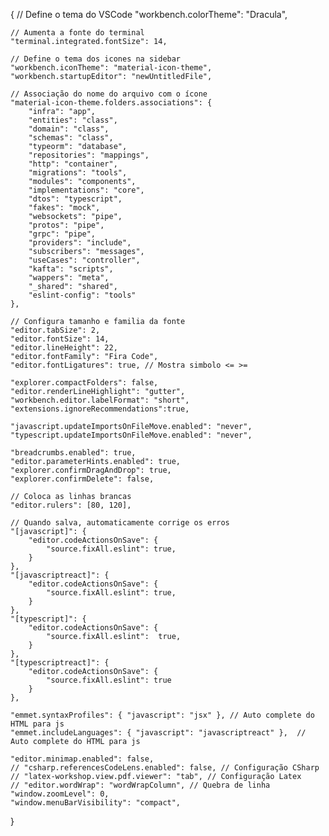 { 
    // Define o tema do VSCode 
    "workbench.colorTheme": "Dracula",

    // Aumenta a fonte do terminal
    "terminal.integrated.fontSize": 14,
    
    // Define o tema dos icones na sidebar
    "workbench.iconTheme": "material-icon-theme",
    "workbench.startupEditor": "newUntitledFile",
    
    // Associação do nome do arquivo com o ícone
    "material-icon-theme.folders.associations": {
        "infra": "app",
        "entities": "class",
        "domain": "class",
        "schemas": "class",
        "typeorm": "database",
        "repositories": "mappings",
        "http": "container",
        "migrations": "tools",
        "modules": "components",
        "implementations": "core",
        "dtos": "typescript",
        "fakes": "mock",
        "websockets": "pipe",
        "protos": "pipe",
        "grpc": "pipe",
        "providers": "include",
        "subscribers": "messages",
        "useCases": "controller",
        "kafta": "scripts",
        "wappers": "meta",
        "_shared": "shared",
        "eslint-config": "tools"
    },
    
    // Configura tamanho e familia da fonte
    "editor.tabSize": 2,
    "editor.fontSize": 14,
    "editor.lineHeight": 22,
    "editor.fontFamily": "Fira Code",
    "editor.fontLigatures": true, // Mostra simbolo <= >=
    
    "explorer.compactFolders": false,
    "editor.renderLineHighlight": "gutter",
    "workbench.editor.labelFormat": "short",
    "extensions.ignoreRecommendations":true,
    
    "javascript.updateImportsOnFileMove.enabled": "never",
    "typescript.updateImportsOnFileMove.enabled": "never",
    
    "breadcrumbs.enabled": true,
    "editor.parameterHints.enabled": true,
    "explorer.confirmDragAndDrop": true,
    "explorer.confirmDelete": false,
    
    // Coloca as linhas brancas
    "editor.rulers": [80, 120], 
    
    // Quando salva, automaticamente corrige os erros
    "[javascript]": {
        "editor.codeActionsOnSave": {
            "source.fixAll.eslint": true,
        }
    },
    "[javascriptreact]": {
        "editor.codeActionsOnSave": {
            "source.fixAll.eslint": true,
        }
    },
    "[typescript]": {
        "editor.codeActionsOnSave": {
            "source.fixAll.eslint":  true,
        }
    },
    "[typescriptreact]": {
        "editor.codeActionsOnSave": {
            "source.fixAll.eslint": true
        }
    },
    
    "emmet.syntaxProfiles": { "javascript": "jsx" }, // Auto complete do HTML para js
    "emmet.includeLanguages": { "javascript": "javascriptreact" },  // Auto complete do HTML para js
    
    "editor.minimap.enabled": false,
    // "csharp.referencesCodeLens.enabled": false, // Configuração CSharp
    // "latex-workshop.view.pdf.viewer": "tab", // Configuração Latex
    // "editor.wordWrap": "wordWrapColumn", // Quebra de linha
    "window.zoomLevel": 0,
    "window.menuBarVisibility": "compact",
}
